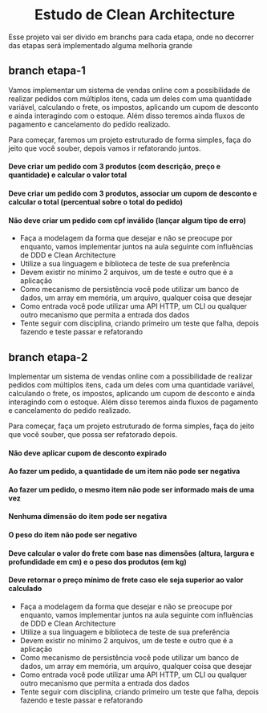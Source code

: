 <h1 align="center">Estudo de Clean Architecture</h1>

Esse projeto vai ser divido em branchs para cada etapa, onde no decorrer das etapas será implementado alguma melhoria grande

## branch etapa-1

Vamos implementar um sistema de vendas online com a possibilidade de realizar pedidos com múltiplos itens, cada um deles com uma quantidade variável, calculando o frete, os impostos, aplicando um cupom de desconto e ainda interagindo com o estoque. Além disso teremos ainda fluxos de pagamento e cancelamento do pedido realizado.

Para começar, faremos um projeto estruturado de forma simples, faça do jeito que você souber, depois vamos ir refatorando juntos.

#### Deve criar um pedido com 3 produtos (com descrição, preço e quantidade) e calcular o valor total

#### Deve criar um pedido com 3 produtos, associar um cupom de desconto e calcular o total (percentual sobre o total do pedido)

#### Não deve criar um pedido com cpf inválido (lançar algum tipo de erro)

- Faça a modelagem da forma que desejar e não se preocupe por enquanto, vamos implementar juntos na aula seguinte com influências de DDD e Clean Architecture
- Utilize a sua linguagem e biblioteca de teste de sua preferência
- Devem existir no mínimo 2 arquivos, um de teste e outro que é a aplicação
- Como mecanismo de persistência você pode utilizar um banco de dados, um array em memória, um arquivo, qualquer coisa que desejar
- Como entrada você pode utilizar uma API HTTP, um CLI ou qualquer outro mecanismo que permita a entrada dos dados
- Tente seguir com disciplina, criando primeiro um teste que falha, depois fazendo e teste passar e refatorando

## branch etapa-2

Implementar um sistema de vendas online com a possibilidade de realizar pedidos com múltiplos itens, cada um deles com uma quantidade variável, calculando o frete, os impostos, aplicando um cupom de desconto e ainda interagindo com o estoque. Além disso teremos ainda fluxos de pagamento e cancelamento do pedido realizado.

Para começar, faça um projeto estruturado de forma simples, faça do jeito que você souber, que possa ser refatorado depois.

#### Não deve aplicar cupom de desconto expirado

#### Ao fazer um pedido, a quantidade de um item não pode ser negativa

#### Ao fazer um pedido, o mesmo item não pode ser informado mais de uma vez

#### Nenhuma dimensão do item pode ser negativa

#### O peso do item não pode ser negativo

#### Deve calcular o valor do frete com base nas dimensões (altura, largura e profundidade em cm) e o peso dos produtos (em kg)

#### Deve retornar o preço mínimo de frete caso ele seja superior ao valor calculado

- Faça a modelagem da forma que desejar e não se preocupe por enquanto, vamos implementar juntos na aula seguinte com influências de DDD e Clean Architecture
- Utilize a sua linguagem e biblioteca de teste de sua preferência
- Devem existir no mínimo 2 arquivos, um de teste e outro que é a aplicação
- Como mecanismo de persistência você pode utilizar um banco de dados, um array em memória, um arquivo, qualquer coisa que desejar
- Como entrada você pode utilizar uma API HTTP, um CLI ou qualquer outro mecanismo que permita a entrada dos dados
- Tente seguir com disciplina, criando primeiro um teste que falha, depois fazendo e teste passar e refatorando
